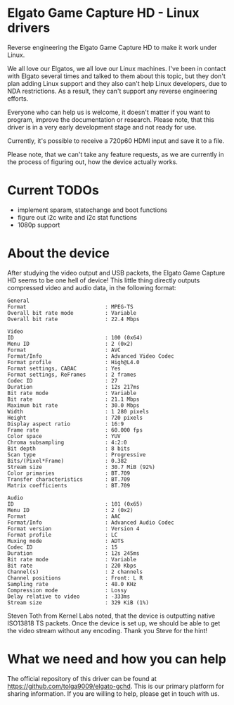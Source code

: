 Elgato Game Capture HD - Linux drivers
======================================

Reverse engineering the Elgato Game Capture HD to make it work under Linux.

We all love our Elgatos, we all love our Linux machines. I've been in contact
with Elgato several times and talked to them about this topic, but they don't
plan adding Linux support and they also can't help Linux developers, due to NDA
restrictions. As a result, they can't support any reverse engineering efforts.

Everyone who can help us is welcome, it doesn't matter if you want to program,
improve the documentation or research. Please note, that this driver is in a
very early development stage and not ready for use.

Currently, it's possible to receive a 720p60 HDMI input and save it to a file.

Please note, that we can't take any feature requests, as we are currently in the
process of figuring out, how the device actually works.


Current TODOs
=============

- implement sparam, statechange and boot functions
- figure out i2c write and i2c stat functions
- 1080p support


About the device
================

After studying the video output and USB packets, the Elgato Game Capture HD
seems to be one hell of device! This little thing directly outputs compressed
video and audio data, in the following format:

    General
    Format                         : MPEG-TS
    Overall bit rate mode          : Variable
    Overall bit rate               : 22.4 Mbps
    
    Video
    ID                             : 100 (0x64)
    Menu ID                        : 2 (0x2)
    Format                         : AVC
    Format/Info                    : Advanced Video Codec
    Format profile                 : High@L4.0
    Format settings, CABAC         : Yes
    Format settings, ReFrames      : 2 frames
    Codec ID                       : 27
    Duration                       : 12s 217ms
    Bit rate mode                  : Variable
    Bit rate                       : 21.1 Mbps
    Maximum bit rate               : 30.0 Mbps
    Width                          : 1 280 pixels
    Height                         : 720 pixels
    Display aspect ratio           : 16:9
    Frame rate                     : 60.000 fps
    Color space                    : YUV
    Chroma subsampling             : 4:2:0
    Bit depth                      : 8 bits
    Scan type                      : Progressive
    Bits/(Pixel*Frame)             : 0.382
    Stream size                    : 30.7 MiB (92%)
    Color primaries                : BT.709
    Transfer characteristics       : BT.709
    Matrix coefficients            : BT.709
    
    Audio
    ID                             : 101 (0x65)
    Menu ID                        : 2 (0x2)
    Format                         : AAC
    Format/Info                    : Advanced Audio Codec
    Format version                 : Version 4
    Format profile                 : LC
    Muxing mode                    : ADTS
    Codec ID                       : 15
    Duration                       : 12s 245ms
    Bit rate mode                  : Variable
    Bit rate                       : 220 Kbps
    Channel(s)                     : 2 channels
    Channel positions              : Front: L R
    Sampling rate                  : 48.0 KHz
    Compression mode               : Lossy
    Delay relative to video        : -333ms
    Stream size                    : 329 KiB (1%)

Steven Toth from Kernel Labs noted, that the device is outputting native
ISO13818 TS packets. Once the device is set up, we should be able to get the
video stream without any encoding. Thank you Steve for the hint!


What we need and how you can help
=================================

The official repository of this driver can be found at
https://github.com/tolga9009/elgato-gchd. This is our primary platform for
sharing information. If you are willing to help, please get in touch with us.
